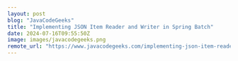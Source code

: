 ```yaml
---
layout: post
blog: "JavaCodeGeeks"
title: "Implementing JSON Item Reader and Writer in Spring Batch"
date: 2024-07-16T09:55:50Z
image: images/javacodegeeks.png
remote_url: "https://www.javacodegeeks.com/implementing-json-item-reader-and-writer-in-spring-batch.html"
---
```

